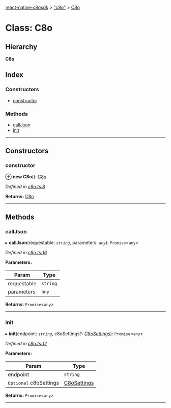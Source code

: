 [react-native-c8osdk](../README.md) > ["c8o"](../modules/_c8o_.md) > [C8o](../classes/_c8o_.c8o.md)

# Class: C8o

## Hierarchy

**C8o**

## Index

### Constructors

* [constructor](_c8o_.c8o.md#constructor)

### Methods

* [callJson](_c8o_.c8o.md#calljson)
* [init](_c8o_.c8o.md#init)

---

## Constructors

<a id="constructor"></a>

###  constructor

⊕ **new C8o**(): [C8o](_c8o_.c8o.md)

*Defined in [c8o.ts:8](https://github.com/convertigo/react-native-c8osdk/blob/520c115/src/c8o.ts#L8)*

**Returns:** [C8o](_c8o_.c8o.md)

___

## Methods

<a id="calljson"></a>

###  callJson

▸ **callJson**(requestable: *`string`*, parameters: *`any`*): `Promise`<`any`>

*Defined in [c8o.ts:16](https://github.com/convertigo/react-native-c8osdk/blob/520c115/src/c8o.ts#L16)*

**Parameters:**

| Param | Type |
| ------ | ------ |
| requestable | `string` |
| parameters | `any` |

**Returns:** `Promise`<`any`>

___
<a id="init"></a>

###  init

▸ **init**(endpoint: *`string`*, c8oSettings?: *[C8oSettings](_c8osettings_.c8osettings.md)*): `Promise`<`any`>

*Defined in [c8o.ts:12](https://github.com/convertigo/react-native-c8osdk/blob/520c115/src/c8o.ts#L12)*

**Parameters:**

| Param | Type |
| ------ | ------ |
| endpoint | `string` |
| `Optional` c8oSettings | [C8oSettings](_c8osettings_.c8osettings.md) |

**Returns:** `Promise`<`any`>

___

